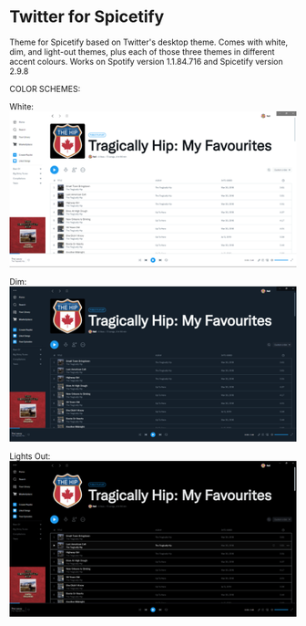 # Twitter for Spicetify

Theme for Spicetify based on Twitter's desktop theme. Comes with white, dim, and light-out themes, plus each of those three themes in different accent colours.
Works on Spotify version 1.1.84.716 and Spicetify version 2.9.8

COLOR SCHEMES:

White:
![Twitter-White-Preview](https://raw.githubusercontent.com/nm-nvan/spicetify-twitter/main/white.png)

Dim:
![Twitter-Dim-Preview](https://raw.githubusercontent.com/nm-nvan/spicetify-twitter/main/dim.png)

Lights Out:
![Twitter-Lights-Out-Preview](https://raw.githubusercontent.com/nm-nvan/spicetify-twitter/main/lights-out.png)
